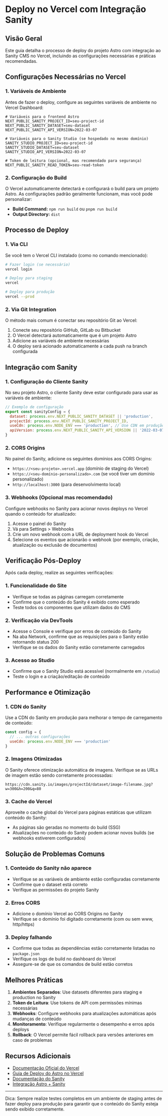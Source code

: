 # Deploy no Vercel com Integração Sanity

## Visão Geral

Este guia detalha o processo de deploy do projeto Astro com integração ao Sanity CMS no Vercel, incluindo as configurações necessárias e práticas recomendadas.

## Configurações Necessárias no Vercel

### 1. Variáveis de Ambiente

Antes de fazer o deploy, configure as seguintes variáveis de ambiente no Vercel Dashboard:

```
# Variáveis para o frontend Astro
NEXT_PUBLIC_SANITY_PROJECT_ID=seu-project-id
NEXT_PUBLIC_SANITY_DATASET=seu-dataset
NEXT_PUBLIC_SANITY_API_VERSION=2022-03-07

# Variáveis para o Sanity Studio (se hospedado no mesmo domínio)
SANITY_STUDIO_PROJECT_ID=seu-project-id
SANITY_STUDIO_DATASET=seu-dataset
SANITY_STUDIO_API_VERSION=2022-03-07

# Token de leitura (opcional, mas recomendado para segurança)
NEXT_PUBLIC_SANITY_READ_TOKEN=seu-read-token
```

### 2. Configuração do Build

O Vercel automaticamente detectará e configurará o build para um projeto Astro. As configurações padrão geralmente funcionam, mas você pode personalizar:

- **Build Command:** `npm run build` ou `pnpm run build`
- **Output Directory:** `dist`

## Processo de Deploy

### 1. Via CLI

Se você tem o Vercel CLI instalado (como no comando mencionado):

```bash
# Fazer login (se necessário)
vercel login

# Deploy para staging
vercel

# Deploy para produção
vercel --prod
```

### 2. Via Git Integration

O método mais comum é conectar seu repositório Git ao Vercel:

1. Conecte seu repositório GitHub, GitLab ou Bitbucket
2. O Vercel detectará automaticamente que é um projeto Astro
3. Adicione as variáveis de ambiente necessárias
4. O deploy será acionado automaticamente a cada push na branch configurada

## Integração com Sanity

### 1. Configuração do Cliente Sanity

No seu projeto Astro, o cliente Sanity deve estar configurado para usar as variáveis de ambiente:

```js
// Exemplo de configuração
export const sanityConfig = {
  dataset: process.env.NEXT_PUBLIC_SANITY_DATASET || 'production',
  projectId: process.env.NEXT_PUBLIC_SANITY_PROJECT_ID,
  useCdn: process.env.NODE_ENV === 'production', // Use CDN em produção
  apiVersion: process.env.NEXT_PUBLIC_SANITY_API_VERSION || '2022-03-07'
}
```

### 2. CORS Origins

No painel do Sanity, adicione os seguintes domínios aos CORS Origins:

- `https://<seu-projeto>.vercel.app` (domínio de staging do Vercel)
- `https://<seu-domínio-personalizado>.com` (se você tiver um domínio personalizado)
- `http://localhost:3000` (para desenvolvimento local)

### 3. Webhooks (Opcional mas recomendado)

Configure webhooks no Sanity para acionar novos deploys no Vercel quando o conteúdo for atualizado:

1. Acesse o painel do Sanity
2. Vá para Settings > Webhooks
3. Crie um novo webhook com a URL de deployment hook do Vercel
4. Selecione os eventos que acionarão o webhook (por exemplo, criação, atualização ou exclusão de documentos)

## Verificação Pós-Deploy

Após cada deploy, realize as seguintes verificações:

### 1. Funcionalidade do Site

- Verifique se todas as páginas carregam corretamente
- Confirme que o conteúdo do Sanity é exibido como esperado
- Teste todos os componentes que utilizam dados do CMS

### 2. Verificação via DevTools

- Acesse o Console e verifique por erros de conteúdo do Sanity
- Na aba Network, confirme que as requisições para o Sanity estão retornando status 200
- Verifique se os dados do Sanity estão corretamente carregados

### 3. Acesso ao Studio

- Confirme que o Sanity Studio está acessível (normalmente em `/studio`)
- Teste o login e a criação/editação de conteúdo

## Performance e Otimização

### 1. CDN do Sanity

Use a CDN do Sanity em produção para melhorar o tempo de carregamento de conteúdo:

```js
const config = {
  // ... outras configurações
  useCdn: process.env.NODE_ENV === 'production'
}
```

### 2. Imagens Otimizadas

O Sanity oferece otimização automática de imagens. Verifique se as URLs de imagem estão sendo corretamente processadas:

```
https://cdn.sanity.io/images/projectId/dataset/image-filename.jpg?w=300&h=200&q=80
```

### 3. Cache do Vercel

Aproveite o cache global do Vercel para páginas estáticas que utilizam conteúdo do Sanity:

- As páginas são geradas no momento do build (SSG)
- Atualizações no conteúdo do Sanity podem acionar novos builds (se webhooks estiverem configurados)

## Solução de Problemas Comuns

### 1. Conteúdo do Sanity não aparece

- Verifique se as variáveis de ambiente estão configuradas corretamente
- Confirme que o dataset está correto
- Verifique as permissões do projeto Sanity

### 2. Erros CORS

- Adicione o domínio Vercel ao CORS Origins no Sanity
- Verifique se o domínio foi digitado corretamente (com ou sem www, http/https)

### 3. Deploy falhando

- Confirme que todas as dependências estão corretamente listadas no `package.json`
- Verifique os logs de build no dashboard do Vercel
- Assegure-se de que os comandos de build estão corretos

## Melhores Práticas

1. **Ambientes Separados**: Use datasets diferentes para staging e production no Sanity
2. **Token de Leitura**: Use tokens de API com permissões mínimas necessárias
3. **Webhooks**: Configure webhooks para atualizações automáticas após mudanças de conteúdo
4. **Monitoramento**: Verifique regularmente o desempenho e erros após deploys
5. **Rollback**: O Vercel permite fácil rollback para versões anteriores em caso de problemas

## Recursos Adicionais

- [Documentação Oficial do Vercel](https://vercel.com/docs)
- [Guia de Deploy do Astro no Vercel](https://vercel.com/guides/deploying-astro)
- [Documentação do Sanity](https://www.sanity.io/docs)
- [Integração Astro + Sanity](https://www.sanity.io/docs/astro)

---

Dica: Sempre realize testes completos em um ambiente de staging antes de fazer deploy para produção para garantir que o conteúdo do Sanity esteja sendo exibido corretamente.